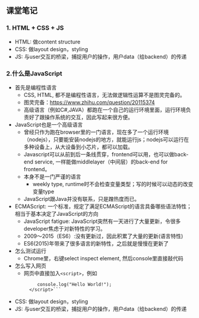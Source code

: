 ## 课堂笔记

### 1. HTML + CSS + JS
- HTML: 做content structure
- CSS: 做layout design，styling
- JS: 与user交互的桥梁，捕捉用户的操作，用户data（给backend）的传递

### 2.什么是JavaScript
- 首先是编程性语言
    - CSS, HTML, 都不是编程性语言，无法做逻辑性运算不是图灵完备的。
    - 图灵完备：https://www.zhihu.com/question/20115374
    - 高级语言（例如C#,JAVA）都跑在一个自己的运行环境里面，运行环境负责好了跟操作系统的交互，因此写起来很方便。
- JavaScript也是一个高级语言
    - 曾经只作为跑在browser里的一门语言，现在多了一个运行环境（nodejs），只要能安装nodejs的地方，就能运行js；nodejs可以运行在多种设备上，从大设备到小芯片，都可以加载。
    - Javascript可以从前到后一条线贯穿，frontend可以用，也可以做back-end service, 一样能做middlelayer（中间层）的back-end for frontend。
    - 本身不是一门严谨的语言
       - weekly type, runtime时不会检查变量类型；写的时候可以动态的改变变量type
    - JavaScript跟Java并没有联系，只是蹭热度而已。
- ECMAScript: 一个标准，规定了满足ECMAScript的语言具备哪些语法特性；相当于基本决定了JavaScript的方向
    - JavaScript fatigue: JavaScript突然有一天进行了大量更新，令很多developer焦虑于对新特性的学习。
    - 2009～2015（ES6）:没有更新过，因此积累了大量的更新(语言特性)
    - ES6(2015)年带来了很多语言的新特性，之后就是慢慢在更新了
- 怎么测试运行
   - Chrome里，右键select inspect element, 然后console里直接敲代码
- 怎么写入网页
   - 网页中直接加入`<script>`，例如  
     ```<script>
          console.log("Hello World!");  
       </script>```
- CSS: 做layout design，styling
- JS: 与user交互的桥梁，捕捉用户的操作，用户data（给backend）的传递
